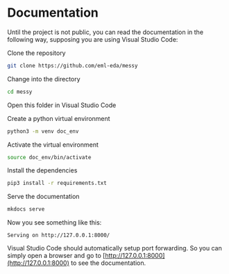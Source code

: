 # Documentation
Until the project is not public, you can read the documentation in the following way, supposing you are using Visual Studio Code:

Clone the repository

```bash
git clone https://github.com/eml-eda/messy
```

Change into the directory

```bash
cd messy
```
Open this folder in Visual Studio Code

Create a python virtual environment

```bash
python3 -m venv doc_env
```

Activate the virtual environment

```bash
source doc_env/bin/activate
```

Install the dependencies

```bash
pip3 install -r requirements.txt
```

Serve the documentation

```bash
mkdocs serve
```

Now you see something like this:

```
Serving on http://127.0.0.1:8000/
```

Visual Studio Code should automatically setup port forwarding. So you can simply open a browser and go to [http://127.0.0.1:8000](http://127.0.0.1:8000) to see the documentation.


